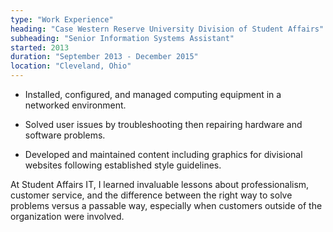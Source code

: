 ```yaml
---
type: "Work Experience"
heading: "Case Western Reserve University Division of Student Affairs"
subheading: "Senior Information Systems Assistant"
started: 2013
duration: "September 2013 - December 2015"
location: "Cleveland, Ohio"
---
```


* Installed, configured, and managed computing equipment in a networked environment. 

* Solved user issues by troubleshooting then repairing hardware and software problems. 

* Developed and maintained content including graphics for divisional websites following established style guidelines.


At Student Affairs IT, I learned invaluable lessons about professionalism, customer service, and the difference between the right way to solve problems versus a passable way, especially when customers outside of the organization were involved. 
